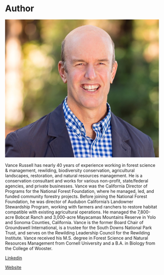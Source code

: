 # Author

![headshot](vr.jpg)

Vance Russell has nearly 40 years of experience working in forest science & management, rewilding, 
biodiversity conservation, agricultural landscapes, restoration, and natural resources management. He is a conservation consultant and works for various non-profit, state/federal agencies, and private businesses. Vance was the California Director of Programs for the National Forest Foundation, where he managed, led, and funded community forestry projects. Before joining the National Forest Foundation, he was director of Audubon California’s Landowner Stewardship Program, working with farmers and ranchers to restore habitat compatible with existing agricultural operations. He managed the 7,800-acre Bobcat Ranch and 3,000-acre Mayacamas Mountains Reserve in Yolo and Sonoma Counties, California. Vance is the former Board Chair of Groundswell International, is a trustee for the South Downs National Park Trust, and serves on the Rewilding Leadership Council for the Rewilding Institute. Vance received his M.S. degree in Forest Science and Natural Resources Management from Cornell University and a B.A. in Biology from the College of Wooster.

[Linkedin](https://www.linkedin.com/in/vance-russell-ab596810/)

[Website](https://vrconservation.github.io/)

